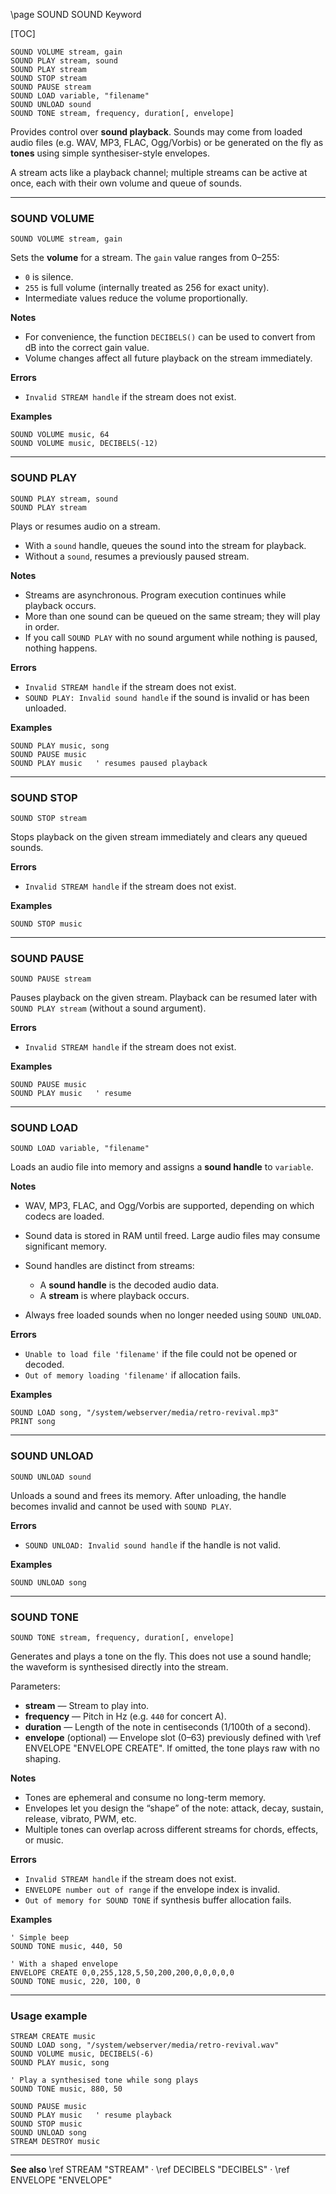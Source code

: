 \page SOUND SOUND Keyword

\[TOC]

```basic
SOUND VOLUME stream, gain
SOUND PLAY stream, sound
SOUND PLAY stream
SOUND STOP stream
SOUND PAUSE stream
SOUND LOAD variable, "filename"
SOUND UNLOAD sound
SOUND TONE stream, frequency, duration[, envelope]
```

Provides control over **sound playback**.
Sounds may come from loaded audio files (e.g. WAV, MP3, FLAC, Ogg/Vorbis) or be generated on the fly as **tones** using simple synthesiser-style envelopes.

A stream acts like a playback channel; multiple streams can be active at once, each with their own volume and queue of sounds.

---

### SOUND VOLUME

```basic
SOUND VOLUME stream, gain
```

Sets the **volume** for a stream.
The `gain` value ranges from 0–255:

* `0` is silence.
* `255` is full volume (internally treated as 256 for exact unity).
* Intermediate values reduce the volume proportionally.

**Notes**

* For convenience, the function `DECIBELS()` can be used to convert from dB into the correct gain value.
* Volume changes affect all future playback on the stream immediately.

**Errors**

* `Invalid STREAM handle` if the stream does not exist.

**Examples**

```basic
SOUND VOLUME music, 64
SOUND VOLUME music, DECIBELS(-12)
```

---

### SOUND PLAY

```basic
SOUND PLAY stream, sound
SOUND PLAY stream
```

Plays or resumes audio on a stream.

* With a `sound` handle, queues the sound into the stream for playback.
* Without a `sound`, resumes a previously paused stream.

**Notes**

* Streams are asynchronous. Program execution continues while playback occurs.
* More than one sound can be queued on the same stream; they will play in order.
* If you call `SOUND PLAY` with no sound argument while nothing is paused, nothing happens.

**Errors**

* `Invalid STREAM handle` if the stream does not exist.
* `SOUND PLAY: Invalid sound handle` if the sound is invalid or has been unloaded.

**Examples**

```basic
SOUND PLAY music, song
SOUND PAUSE music
SOUND PLAY music   ' resumes paused playback
```

---

### SOUND STOP

```basic
SOUND STOP stream
```

Stops playback on the given stream immediately and clears any queued sounds.

**Errors**

* `Invalid STREAM handle` if the stream does not exist.

**Examples**

```basic
SOUND STOP music
```

---

### SOUND PAUSE

```basic
SOUND PAUSE stream
```

Pauses playback on the given stream.
Playback can be resumed later with `SOUND PLAY stream` (without a sound argument).

**Errors**

* `Invalid STREAM handle` if the stream does not exist.

**Examples**

```basic
SOUND PAUSE music
SOUND PLAY music   ' resume
```

---

### SOUND LOAD

```basic
SOUND LOAD variable, "filename"
```

Loads an audio file into memory and assigns a **sound handle** to `variable`.

**Notes**

* WAV, MP3, FLAC, and Ogg/Vorbis are supported, depending on which codecs are loaded.
* Sound data is stored in RAM until freed. Large audio files may consume significant memory.
* Sound handles are distinct from streams:

  * A **sound handle** is the decoded audio data.
  * A **stream** is where playback occurs.
* Always free loaded sounds when no longer needed using `SOUND UNLOAD`.

**Errors**

* `Unable to load file 'filename'` if the file could not be opened or decoded.
* `Out of memory loading 'filename'` if allocation fails.

**Examples**

```basic
SOUND LOAD song, "/system/webserver/media/retro-revival.mp3"
PRINT song
```

---

### SOUND UNLOAD

```basic
SOUND UNLOAD sound
```

Unloads a sound and frees its memory.
After unloading, the handle becomes invalid and cannot be used with `SOUND PLAY`.

**Errors**

* `SOUND UNLOAD: Invalid sound handle` if the handle is not valid.

**Examples**

```basic
SOUND UNLOAD song
```

---

### SOUND TONE

```basic
SOUND TONE stream, frequency, duration[, envelope]
```

Generates and plays a tone on the fly.
This does not use a sound handle; the waveform is synthesised directly into the stream.

Parameters:

* **stream** — Stream to play into.
* **frequency** — Pitch in Hz (e.g. `440` for concert A).
* **duration** — Length of the note in centiseconds (1/100th of a second).
* **envelope** (optional) — Envelope slot (0–63) previously defined with \ref ENVELOPE "ENVELOPE CREATE". If omitted, the tone plays raw with no shaping.

**Notes**

* Tones are ephemeral and consume no long-term memory.
* Envelopes let you design the “shape” of the note: attack, decay, sustain, release, vibrato, PWM, etc.
* Multiple tones can overlap across different streams for chords, effects, or music.

**Errors**

* `Invalid STREAM handle` if the stream does not exist.
* `ENVELOPE number out of range` if the envelope index is invalid.
* `Out of memory for SOUND TONE` if synthesis buffer allocation fails.

**Examples**

```basic
' Simple beep
SOUND TONE music, 440, 50

' With a shaped envelope
ENVELOPE CREATE 0,0,255,128,5,50,200,200,0,0,0,0,0
SOUND TONE music, 220, 100, 0
```

---

### Usage example

```basic
STREAM CREATE music
SOUND LOAD song, "/system/webserver/media/retro-revival.wav"
SOUND VOLUME music, DECIBELS(-6)
SOUND PLAY music, song

' Play a synthesised tone while song plays
SOUND TONE music, 880, 50

SOUND PAUSE music
SOUND PLAY music   ' resume playback
SOUND STOP music
SOUND UNLOAD song
STREAM DESTROY music
```

---

**See also**
\ref STREAM "STREAM" · \ref DECIBELS "DECIBELS" · \ref ENVELOPE "ENVELOPE"
